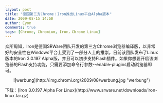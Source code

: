 ```yaml
---
layout: post
title: "德国第三方Chrome：Iron推出Linux平台Alpha版本"
date: 2009-08-15 14:50
author: Eyon
comments: true
tags: [Chrome, Chromium, Iron，Chrome Linux]
---
```

众所周知，Iron是德国SRWare团队开发的第三方Chrome浏览器编译版，以非常好的安全性在Windows平台上受到了一部分人士的推崇，日前该团队发布了Linux版本的Iron 3.0.197 Alpha版，并且可以初步支持Flash插件。如果你想要开启该浏览器的Flash支持功能，只需要添加命令行参数--enable-plugins启动浏览器即可。
<p style="text-align: center;">![werbung](http://img.chromi.org/2009/08/werbung.jpg "werbung")

<p style="text-align: left;">下载：[Iron 3.0.197 Alpha For Linux](http://www.srware.net/downloads/iron-linux.tar.gz)


